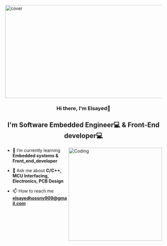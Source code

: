 <img src="https://media.licdn.com/dms/image/D5612AQGoqi6YqfTGfQ/article-cover_image-shrink_600_2000/0/1684625917504?e=2147483647&v=beta&t=mE9JCUg4u0IU_kLC4MuLIfikdEIadhB6PDdYzJ4R2uA" alt="cover" height ="300" width = "1300"/>
<h3 align="center">Hi there, I'm Elsayed👋</h3>
<h2 align="center">I'm Software Embedded Engineer💻 & Front-End developer💻</h2>

<img align="right" alt="Coding" width="300" src="https://encrypted-tbn0.gstatic.com/images?q=tbn:ANd9GcRnb7U8285ohbIQt7HvpChBxw0qJBvS3P1n6g&s">


- 🌱 I’m currently learning **Embedded systems & Front_end_developer**

- 💬 Ask me about **C/C++, MCU Interfacing, Electronics, PCB Design**

- 📫 How to reach me **elsayedhossny909@gmail.com**
